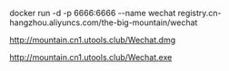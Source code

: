 docker run -d -p 6666:6666 --name wechat registry.cn-hangzhou.aliyuncs.com/the-big-mountain/wechat

http://mountain.cn1.utools.club/Wechat.dmg

http://mountain.cn1.utools.club/Wechat.exe
